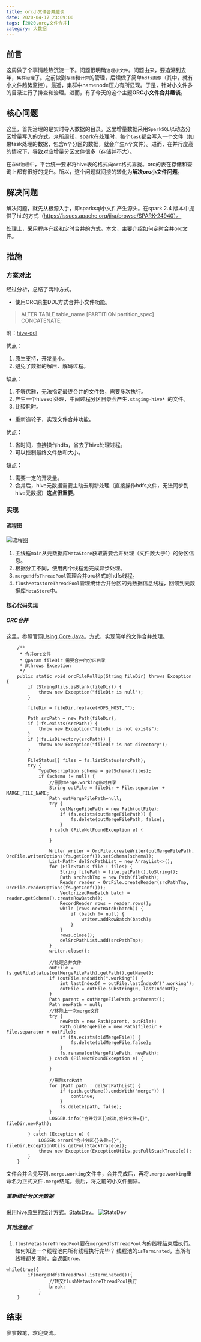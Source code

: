 ```yaml
---
title: orc小文件合并趣谈
date: 2020-04-17 23:09:00
tags: [2020,orc,文件合并]
category: 大数据
---
```

## 前言
这周做了个事情趁热沉淀一下。问题很明确`治理小文件`。问题由来，要追溯到去年，`集群治理`了。之前做到`存储`和`计算`的管理，后续做了简单`hdfs画像`（其中，就有小文件趋势监控）。最近，集群中namenode压力有所显现。于是，针对小文件多的目录进行了排查和治理。进而，有了今天的这个主题**ORC小文件合并趣谈**。

## 核心问题
这里，首先治理的是实时导入数据的目录。这里增量数据采用`SparkSQL`以动态分区增量写入的方式。众所周知，spark在处理时，每个`task`都会写入一个文件（如果task处理的数据，包含n个分区的数据，就会产生n个文件）。进而，在并行度高的情况下，导致对应增量分区文件很多（存储并不大）。

在`存储治理`中，平台统一要求将hive表的格式向`orc`格式靠拢。orc的表在存储和查询上都有很好的提升。所以，这个问题就间接的转化为**解决orc小文件问题**。

<!--more-->

## 解决问题
解决问题，就先从根源入手，即sparksql小文件产生源头。在spark 2.4 版本中提供了hit的方式（https://issues.apache.org/jira/browse/SPARK-24940）。


处理上，采用程序升级和定时合并的方式。本文，主要介绍如何定时合并orc文件。

## 措施
### 方案对比
经过分析，总结了两种方式。
* 使用ORC原生DDL方式合并小文件功能。
> ALTER TABLE table_name [PARTITION partition_spec] CONCATENATE;

附：[hive-ddl](https://orc.apache.org/docs/hive-ddl.html)

优点：
1. 原生支持，开发量小。
2. 避免了数据的解压、解码过程。

缺点：
1. 不够优雅，无法指定最终合并的文件数，需要多次执行。
2. 产生一个hivesql处理，中间过程分区目录会产生`.staging-hive* `的文件。
3. 比较耗时。

* 重新造轮子，实现文件合并功能。

优点：
1. 省时间，直接操作hdfs，省去了hive处理过程。
2. 可以控制最终文件数和大小。

缺点：
1. 需要一定的开发量。
2. 合并后，hive元数据需要主动去刷新处理（直接操作hdfs文件，无法同步到hive元数据）**这点很重要**。

### 实现
#### 流程图
![流程图](https://github.com/alanzhang211/blog-image/raw/master/2020/04/liucheng.png)

1. 主线程`main`从元数据库`MetaStore`获取需要合并处理（文件数大于1）的分区信息。
2. 根据分工不同，使用两个线程池完成异步处理。
2. `mergeHdfsThreadPool`管理合并orc格式的hdfs线程。
3. `flushMetastoreThreadPool`管理统计合并分区的元数据信息线程，回馈到元数据库`MetaStore`中。


#### 核心代码实现
##### ORC合并
这里，参照官网[Using Core Java](https://orc.apache.org/docs/core-java.html)。方式，实现简单的文件合并处理。

```
    /**
     * 合并orc文件
     * @param fileDir 需要合并的分区目录
     * @throws Exception
     */
    public static void orcFileRollUp(String fileDir) throws Exception {
        if (StringUtils.isBlank(fileDir)) {
            throw new Exception("fileDir is null");
        }

        fileDir = fileDir.replace(HDFS_HOST,"");

        Path srcPath = new Path(fileDir);
        if (!fs.exists(srcPath)) {
            throw new Exception("fileDir is not exists");
        }
        if (!fs.isDirectory(srcPath)) {
            throw new Exception("fileDir is not directory");
        }

        FileStatus[] files = fs.listStatus(srcPath);
        try {
            TypeDescription schema = getSchema(files);
            if (schema != null) {
                //删除merge.working临时目录
                String outFile = fileDir + File.separator + MARGE_FILE_NAME;
                Path outMergeFilePath=null;
                try {
                    outMergeFilePath = new Path(outFile);
                    if (fs.exists(outMergeFilePath)) {
                        fs.delete(outMergeFilePath, false);
                    }
                } catch (FileNotFoundException e) {

                }

                Writer writer = OrcFile.createWriter(outMergeFilePath, OrcFile.writerOptions(fs.getConf()).setSchema(schema));
                List<Path> delSrcPathList = new ArrayList<>();
                for (FileStatus file : files) {
                    String filePath = file.getPath().toString();
                    Path srcPathTmp = new Path(filePath);
                    Reader reader = OrcFile.createReader(srcPathTmp, OrcFile.readerOptions(fs.getConf()));
                    VectorizedRowBatch batch = reader.getSchema().createRowBatch();
                    RecordReader rows = reader.rows();
                    while (rows.nextBatch(batch)) {
                        if (batch != null) {
                            writer.addRowBatch(batch);
                        }
                    }
                    rows.close();
                    delSrcPathList.add(srcPathTmp);
                }
                writer.close();

                //处理合并文件
                outFile = fs.getFileStatus(outMergeFilePath).getPath().getName();
                if (outFile.endsWith(".working")) {
                    int lastIndexOf = outFile.lastIndexOf(".working");
                    outFile = outFile.substring(0, lastIndexOf);
                }
                Path parent = outMergeFilePath.getParent();
                Path newPath = null;
                //移除上一次merge文件
                try {
                    newPath = new Path(parent, outFile);
                    Path oldMergeFile = new Path(fileDir + File.separator + outFile);
                    if (fs.exists(oldMergeFile)) {
                        fs.delete(oldMergeFile,false);
                    }
                    fs.rename(outMergeFilePath, newPath);
                } catch (FileNotFoundException e) {

                }

                //删除srcPath
                for (Path path : delSrcPathList) {
                    if (path.getName().endsWith("merge")) {
                        continue;
                    }
                    fs.delete(path, false);
                }
                LOGGER.info("合并分区{}成功,合并文件={}", fileDir,newPath);
            }
        } catch (Exception e) {
            LOGGER.error("合并分区{}失败={}", fileDir,ExceptionUtils.getFullStackTrace(e));
            throw new Exception(ExceptionUtils.getFullStackTrace(e));
        }
    }
```

文件合并会先写到`.merge.working`文件中，合并完成后，再将`.merge.working`重命名为正式文件`.merge`结尾。最后，将之前的小文件删除。

##### 重新统计分区元数据
采用hive原生的统计方式。[StatsDev](https://cwiki.apache.org/confluence/display/Hive/StatsDev)。
![StatsDev](https://github.com/alanzhang211/blog-image/raw/master/2020/04/hiveStat.png)

##### 其他注意点
1. `flushMetastoreThreadPool`要在`mergeHdfsThreadPool`内的线程结束后执行。如何知道一个线程池内所有线程执行完毕？
线程池的`isTerminated`，当所有线程都关闭时，会返回`true`。

```
while(true){
        if(mergeHdfsThreadPool.isTerminated()){
                //转交flushMetastoreThreadPool执行
                break;
            }
    }
```

## 结束
寥寥数笔，欢迎交流。
